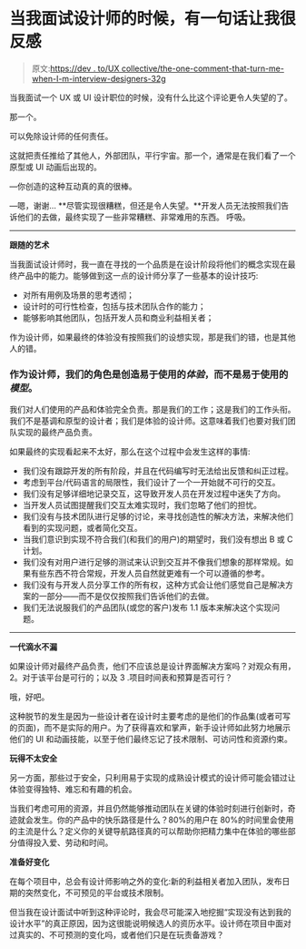 # 当我面试设计师的时候，有一句话让我很反感

> 原文:[https://dev . to/UX collective/the-one-comment-that-turn-me-when-I-m-interview-designers-32g](https://dev.to/uxcollective/the-one-comment-that-turns-me-off-when-i-m-interviewing-designers-32g)

当我面试一个 UX 或 UI 设计职位的时候，没有什么比这个评论更令人失望的了。

那一个。

可以免除设计师的任何责任。

这就把责任推给了其他人，外部团队，平行宇宙。那一个，通常是在我们看了一个原型或 UI 动画后出现的。

—你创造的这种互动真的真的很棒。

—嗯，谢谢… **尽管实现很糟糕，但还是令人失望。**开发人员无法按照我们告诉他们的去做，最终实现了一些非常糟糕、非常难用的东西。
呼吸。

* * *

**跟随的艺术**

当我面试设计师时，我一直在寻找的一个品质是在设计阶段将他们的概念实现在最终产品中的能力。能够做到这一点的设计师分享了一些基本的设计技巧:

*   对所有用例及场景的思考透彻；
*   设计时的可行性检查，包括与技术团队合作的能力；
*   能够影响其他团队，包括开发人员和商业利益相关者；

作为设计师，如果最终的体验没有按照我们的设想实现，那是我们的错，也是其他人的错。

### 作为设计师，我们的角色是创造易于使用的*体验*，而不是易于使用的*模型*。

我们对人们使用的产品和体验完全负责。那是我们的工作；这是我们的工作头衔。我们不是基调和原型的设计者；我们是体验的设计师。这意味着我们也要对我们团队实现的最终产品负责。

如果最终的实现看起来不太好，那么在这个过程中会发生这样的事情:

*   我们没有跟踪开发的所有阶段，并且在代码编写时无法给出反馈和纠正过程。
*   考虑到平台/代码语言的局限性，我们设计了一个一开始就不可行的交互。
*   我们没有足够详细地记录交互，这导致开发人员在开发过程中迷失了方向。
*   当开发人员试图提醒我们交互太难实现时，我们忽略了他们的担忧。
*   我们没有与技术团队进行足够的讨论，来寻找创造性的解决方法，来解决他们看到的实现问题，或者简化交互。
*   当我们意识到实现不符合我们(和我们的用户)的期望时，我们没有想出 B 或 C 计划。
*   我们没有对用户进行足够的测试来认识到交互并不像我们想象的那样常规。如果有些东西不符合常规，开发人员自然就更难有一个可以遵循的参考。
*   我们没有与开发人员分享工作的所有权，这种方式会让他们感觉自己是解决方案的一部分——而不是仅仅按照我们告诉他们的去做。
*   我们无法说服我们的产品团队(或您的客户)发布 1.1 版本来解决这个实现问题。

* * *

**一代滴水不漏**

如果设计师对最终产品负责，他们不应该总是设计界面解决方案吗？对观众有用，2。对于该平台是可行的；以及 3 .项目时间表和预算是否可行？

哦，好吧。

这种脱节的发生是因为一些设计者在设计时主要考虑的是他们的作品集(或者可写的页面)，而不是实际的用户。为了获得喜欢和掌声，新手设计师如此努力地展示他们的 UI 和动画技能，以至于他们最终忘记了技术限制、可访问性和资源约束。

**玩得不太安全**

另一方面，那些过于安全，只利用易于实现的成熟设计模式的设计师可能会错过让体验变得独特、难忘和有趣的机会。

当我们考虑可用的资源，并且仍然能够推动团队在关键的体验时刻进行创新时，奇迹就会发生。你的产品中的快乐路径是什么？80%的用户在 80%的时间里会使用的主流是什么？定义你的关键导航路径真的可以帮助你把精力集中在体验的哪些部分值得投入爱、劳动和时间。

**准备好变化**

在每个项目中，总会有设计师影响之外的变化:新的利益相关者加入团队，发布日期的突然变化，不可预见的平台或技术限制。

但当我在设计面试中听到这种评论时，我会尽可能深入地挖掘“实现没有达到我的设计水平”的真正原因，因为这很能说明候选人的资历水平。设计师在项目中面对过真实的、不可预测的变化吗，或者他们只是在玩责备游戏？